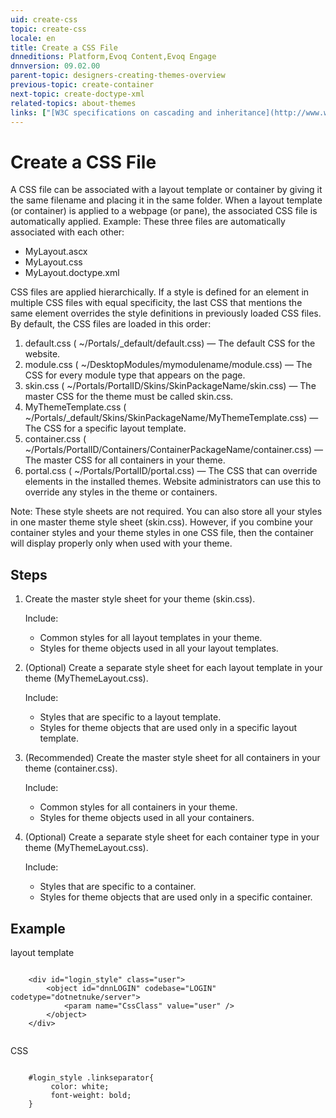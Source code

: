 ```yaml
---
uid: create-css
topic: create-css
locale: en
title: Create a CSS File
dnneditions: Platform,Evoq Content,Evoq Engage
dnnversion: 09.02.00
parent-topic: designers-creating-themes-overview
previous-topic: create-container
next-topic: create-doctype-xml
related-topics: about-themes
links: ["[W3C specifications on cascading and inheritance](http://www.w3.org/TR/CSS21/cascade.html)","[DNN Wiki: DotNetNuke Skins](http://www.dnnsoftware.com/wiki/dotnetnuke-skins)","[DNN Professional Training: Creating HTML Skins](http://www.dnnsoftware.com/services/professional-training/training-videos-subscription/skinning-2-creating-html-skins)"]
---
```


# Create a CSS File

A CSS file can be associated with a layout template or container by giving it the same filename and placing it in the same folder. When a layout template (or container) is applied to a webpage (or pane), the associated CSS file is automatically applied. Example: These three files are automatically associated with each other:

*   MyLayout.ascx
*   MyLayout.css
*   MyLayout.doctype.xml

CSS files are applied hierarchically. If a style is defined for an element in multiple CSS files with equal specificity, the last CSS that mentions the same element overrides the style definitions in previously loaded CSS files. By default, the CSS files are loaded in this order:

1.  default.css ( ~/Portals/_default/default.css) — The default CSS for the website.
2.  module.css ( ~/DesktopModules/mymodulename/module.css) — The CSS for every module type that appears on the page.
3.  skin.css ( ~/Portals/PortalID/Skins/SkinPackageName/skin.css) — The master CSS for the theme must be called skin.css.
4.  MyThemeTemplate.css ( ~/Portals/_default/Skins/SkinPackageName/MyThemeTemplate.css) — The CSS for a specific layout template.
5.  container.css ( ~/Portals/PortalID/Containers/ContainerPackageName/container.css) — The master CSS for all containers in your theme.
6.  portal.css ( ~/Portals/PortalID/portal.css) — The CSS that can override elements in the installed themes. Website administrators can use this to override any styles in the theme or containers.

Note: These style sheets are not required. You can also store all your styles in one master theme style sheet (skin.css). However, if you combine your container styles and your theme styles in one CSS file, then the container will display properly only when used with your theme.

## Steps

1.  Create the master style sheet for your theme (skin.css).
    
    Include:
    
    *   Common styles for all layout templates in your theme.
    *   Styles for theme objects used in all your layout templates.
    
2.  (Optional) Create a separate style sheet for each layout template in your theme (MyThemeLayout.css).
    
    Include:
    
    *   Styles that are specific to a layout template.
    *   Styles for theme objects that are used only in a specific layout template.
    
3.  (Recommended) Create the master style sheet for all containers in your theme (container.css).
    
    Include:
    
    *   Common styles for all containers in your theme.
    *   Styles for theme objects used in all your containers.
    
4.  (Optional) Create a separate style sheet for each container type in your theme (MyThemeLayout.css).
    
    Include:
    
    *   Styles that are specific to a container.
    *   Styles for theme objects that are used only in a specific container.
    

## Example

layout template

```

    <div id="login_style" class="user">
        <object id="dnnLOGIN" codebase="LOGIN" codetype="dotnetnuke/server">
            <param name="CssClass" value="user" />
        </object>
    </div>
            
```

CSS

```

    #login_style .linkseparator{
         color: white;
         font-weight: bold;
    }
            
```